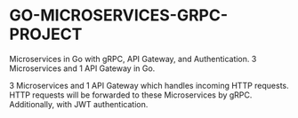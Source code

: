 # GO-MICROSERVICES-GRPC-PROJECT
Microservices in Go with gRPC, API Gateway, and Authentication. 3 Microservices and 1 API Gateway in Go. 

3 Microservices and 1 API Gateway which handles incoming HTTP requests. HTTP requests will be forwarded to these Microservices by gRPC. Additionally, with JWT authentication.
